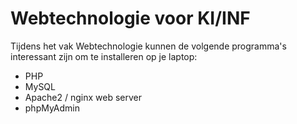 # Webtechnologie voor KI/INF

Tijdens het vak Webtechnologie kunnen de volgende programma's interessant zijn om te installeren op je laptop:

* PHP
* MySQL
* Apache2 / nginx web server
* phpMyAdmin
